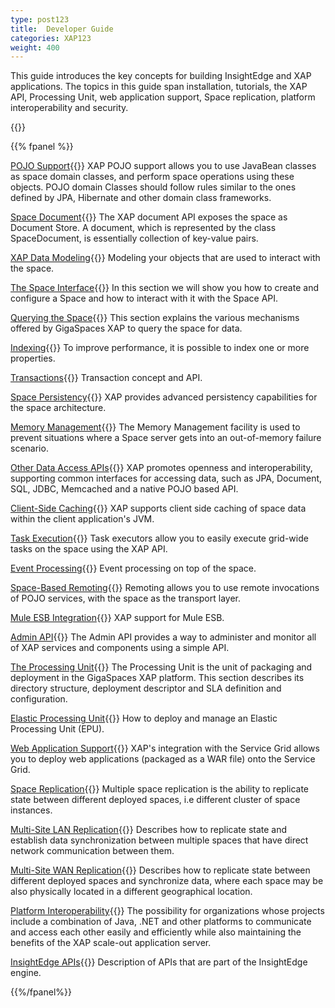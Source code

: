 ```yaml
---
type: post123
title:  Developer Guide
categories: XAP123
weight: 400
---
```





This guide introduces the key concepts for building InsightEdge and XAP applications. The topics in this guide span installation, tutorials, the XAP API, Processing Unit, web application support, Space replication, platform interoperability and security.



{{<wbr>}}

{{% fpanel %}}

[POJO Support](./pojo-overview.html){{<wbr>}}
XAP POJO support allows you to use JavaBean classes as space domain classes, and perform space operations using these objects. POJO domain Classes should follow rules similar to the ones defined by JPA, Hibernate and other domain class frameworks.


[Space Document](./document-overview.html){{<wbr>}}
The XAP document API exposes the space as Document Store. A document, which is represented by the class SpaceDocument, is essentially collection of key-value pairs.

[XAP Data Modeling](./modeling-your-data.html){{<wbr>}}
Modeling your objects that are used to interact with the space.

[The Space Interface](./the-gigaspace-interface-overview.html){{<wbr>}}
In this section we will show you how to create and configure a Space and how to interact with it with the Space API.

[Querying the Space](./querying-the-space.html){{<wbr>}}
This section explains the various mechanisms offered by GigaSpaces XAP to query the space for data.

[Indexing](./indexing-overview.html){{<wbr>}}
To improve performance, it is possible to index one or more properties.

[Transactions](./transaction-overview.html){{<wbr>}}
Transaction concept and API.

[Space Persistency](./space-persistency-overview.html){{<wbr>}}
XAP provides advanced persistency capabilities for the space architecture.

[Memory Management](./memory-management-overview.html){{<wbr>}}
The Memory Management facility is used to prevent situations where a Space server gets into an out-of-memory failure scenario.


[Other Data Access APIs](./other-data-access-apis.html){{<wbr>}}
XAP promotes openness and interoperability, supporting common interfaces for accessing data, such as JPA, Document, SQL, JDBC, Memcached and a native POJO based API.

[Client-Side Caching](./client-side-caching.html){{<wbr>}}
XAP supports client side caching of space data within the client application's JVM.

[Task Execution](./task-execution-overview.html){{<wbr>}}
Task executors allow you to easily execute grid-wide tasks on the space using the XAP API.

[Event Processing](./event-processing.html){{<wbr>}}
Event processing on top of the space.

[Space-Based Remoting](./space-based-remoting-overview.html){{<wbr>}}
Remoting allows you to use remote invocations of POJO services, with the space as the transport layer.


[Mule ESB Integration](./mule-esb.html){{<wbr>}}
XAP  support for Mule ESB.
 
[Admin API](./administration-and-monitoring-overview.html){{<wbr>}}
The Admin API provides a way to administer and monitor all of XAP services and components using a simple API.

[The Processing Unit](./the-processing-unit-overview.html){{<wbr>}}
The Processing Unit is the unit of packaging and deployment in the GigaSpaces XAP platform. This section describes its directory structure, deployment descriptor and SLA definition and configuration.

[Elastic Processing Unit](./elastic-processing-unit-overview.html){{<wbr>}}
How to deploy and manage an Elastic Processing Unit (EPU).

[Web Application Support](./web-application-overview.html){{<wbr>}}
XAP's integration with the Service Grid allows you to deploy web applications (packaged as a WAR file) onto the Service Grid.
 

[Space Replication](./multi-space-replication-overview.html){{<wbr>}}
Multiple space replication is the ability to replicate state between different deployed spaces, i.e different cluster of space instances.

[Multi-Site LAN Replication](./multi-site-replication-overview.html){{<wbr>}}
Describes how to replicate state and establish data synchronization between multiple spaces that have direct network communication between them.

[Multi-Site WAN Replication](./multi-site-replication-overview.html){{<wbr>}}
Describes how to replicate state between different deployed spaces and synchronize data, where each space may be also physically located in a different geographical location.

[Platform Interoperability](./interoperability-overview.html){{<wbr>}}
The possibility for organizations whose projects include a combination of Java, .NET and other platforms to communicate and access each other easily and efficiently while also maintaining the benefits of the XAP scale-out application server.


[InsightEdge APIs](./insightedge-apis.html){{<wbr>}}
Description of APIs that are part of the InsightEdge engine.

{{%/fpanel%}}

